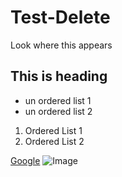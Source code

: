 # Test-Delete
Look where this appears
## This is heading

- un ordered list 1
- un ordered list 2

1. Ordered List 1
1. Ordered List 2

[Google](https://www.google.com/)
![Image](https://www.gettyimages.com/detail/photo/canine-unit-royalty-free-image/155099701.PNG  "Police Dog")


